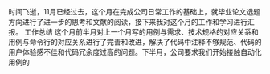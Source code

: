 时间飞逝，11月已经过去，这个月在完成公司日常工作的基础上，就毕业论文选题方向进行了进一步的思考和文献的阅读，接下来我对这个月的工作和学习进行汇报。
工作总结
这个月前半月对上一个月写的用例与需求、技术规格的对应关系和用例与命令行的对应关系进行了完善和改进，解决了代码中注释不够规范、代码的用户体验感不佳和代码冗余度过高的问题。下半月，公司要求我们开始接触自动化用例的
